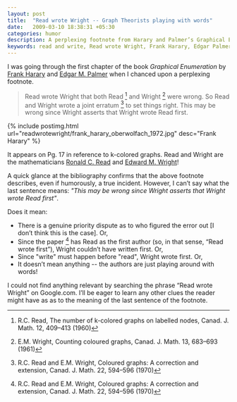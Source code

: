 ```yaml
---
layout: post
title:  "Read wrote Wright -- Graph Theorists playing with words"
date:   2009-03-10 18:38:31 +05:30
categories: humor
description: A perplexing footnote from Harary and Palmer’s Graphical Enumeration book.
keywords: read and write, Read wrote Wright, Frank Harary, Edgar Palmer, Ronald C. Read, Edward M. Wright, Graphical Enumeration, book, funny, humor, quote, footnote
---
```


I was going through the first chapter of the book _Graphical Enumeration_ by [Frank Harary](http://www.cs.nmsu.edu/fnh/) and [Edgar M. Palmer](http://genealogy.math.ndsu.nodak.edu/id.php?id=5534) when I chanced upon a perplexing footnote.
<!-- more -->

> Read wrote Wright that both Read [^R2] and Wright [^W3] were wrong. So Read and Wright wrote a joint erratum [^RW1] to set things right. This may be wrong since Wright asserts that Wright wrote Read first.

[^R2]: R.C. Read, The number of k-colored graphs on labelled nodes, Canad. J. Math. 12, 409–413 (1960)
[^W3]: E.M. Wright, Counting coloured graphs, Canad. J. Math. 13, 683–693 (1961)
[^RW1]: R.C. Read and E.M. Wright, Coloured graphs: A correction and extension, Canad. J. Math. 22, 594–596 (1970)

{% include postimg.html url="readwrotewright/frank_harary_oberwolfach_1972.jpg" desc="Frank Harary" %}

It appears on Pg. 17 in reference to k-colored graphs. Read and Wright are the mathematicians [Ronald C. Read](http://en.wikipedia.org/wiki/Ronald_Read) and  [Edward M. Wright](http://en.wikipedia.org/wiki/E._M._Wright)!

A quick glance at the bibliography confirms that the above footnote describes, even if humorously, a true incident. However, I can’t say what the last sentence means: _"This may be wrong since Wright asserts that Wright wrote Read first"_.

Does it mean:

* There is a genuine priority dispute as to who figured the error out [I don’t think this is the case]. Or,
* Since the paper [^RW1] has Read as the first author (so, in that sense, “Read wrote first”), Wright couldn’t have written first. Or,
* Since "write" must happen before "read", Wright wrote first. Or,
* It doesn’t mean anything -- the authors are just playing around with words!

I could not find anything relevant by searching the phrase “Read wrote Wright” on Google.com. I’ll be eager to learn any other clues the reader might have as as to the meaning of the last sentence of the footnote.

